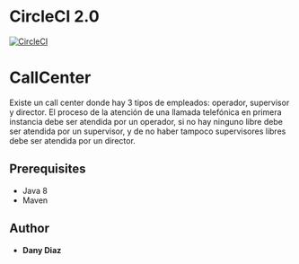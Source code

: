 # CircleCI 2.0
[![CircleCI](https://circleci.com/gh/danydiaz91/CallCenter.svg?style=svg)](https://circleci.com/gh/danydiaz91/CallCenter)

# CallCenter

Existe un call center donde hay 3 tipos de empleados: operador, supervisor y director. El proceso de la atención de una llamada telefónica en primera instancia debe ser atendida por un operador, si no hay ninguno libre debe ser atendida por un supervisor, y de no haber tampoco supervisores libres debe ser atendida por un director.

## Prerequisites

* Java 8
* Maven

## Author
* **Dany Diaz**
